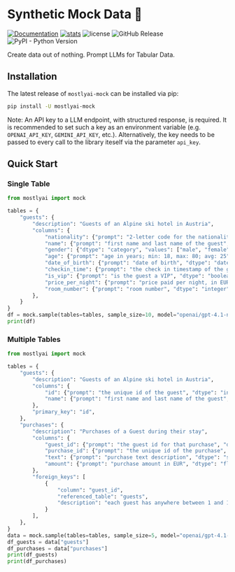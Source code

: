 # Synthetic Mock Data 🔮

[![Documentation](https://img.shields.io/badge/docs-latest-green)](https://mostly-ai.github.io/mostlyai-mock/) [![stats](https://pepy.tech/badge/mostlyai-mock)](https://pypi.org/project/mostlyai-mock/) ![license](https://img.shields.io/github/license/mostly-ai/mostlyai-mock) ![GitHub Release](https://img.shields.io/github/v/release/mostly-ai/mostlyai-mock) ![PyPI - Python Version](https://img.shields.io/pypi/pyversions/mostlyai-mock)

Create data out of nothing. Prompt LLMs for Tabular Data.

## Installation

The latest release of `mostlyai-mock` can be installed via pip:

```bash
pip install -U mostlyai-mock
```

Note: An API key to a LLM endpoint, with structured response, is required. It is recommended to set such a key as an environment variable (e.g. `OPENAI_API_KEY`, `GEMINI_API_KEY`, etc.). Alternatively, the key needs to be passed to every call to the library iteself via the parameter `api_key`.

## Quick Start

### Single Table

```python
from mostlyai import mock

tables = {
    "guests": {
        "description": "Guests of an Alpine ski hotel in Austria",
        "columns": {
            "nationality": {"prompt": "2-letter code for the nationality", "dtype": "string"},
            "name": {"prompt": "first name and last name of the guest", "dtype": "string"},
            "gender": {"dtype": "category", "values": ["male", "female"]},
            "age": {"prompt": "age in years; min: 18, max: 80; avg: 25", "dtype": "integer"},
            "date_of_birth": {"prompt": "date of birth", "dtype": "date"},
            "checkin_time": {"prompt": "the check in timestamp of the guest; may 2025", "dtype": "datetime"},
            "is_vip": {"prompt": "is the guest a VIP", "dtype": "boolean"},
            "price_per_night": {"prompt": "price paid per night, in EUR", "dtype": "float"},
            "room_number": {"prompt": "room number", "dtype": "integer", "values": [101, 102, 103, 201, 202, 203, 204]}
        },
    }
}
df = mock.sample(tables=tables, sample_size=10, model="openai/gpt-4.1-nano")
print(df)
```

### Multiple Tables

```python
from mostlyai import mock

tables = {
    "guests": {
        "description": "Guests of an Alpine ski hotel in Austria",
        "columns": {
            "id": {"prompt": "the unique id of the guest", "dtype": "integer"},
            "name": {"prompt": "first name and last name of the guest", "dtype": "string"},
        },
        "primary_key": "id",
    },
    "purchases": {
        "description": "Purchases of a Guest during their stay",
        "columns": {
            "guest_id": {"prompt": "the guest id for that purchase", "dtype": "integer"},
            "purchase_id": {"prompt": "the unique id of the purchase", "dtype": "string"},
            "text": {"prompt": "purchase text description", "dtype": "string"},
            "amount": {"prompt": "purchase amount in EUR", "dtype": "float"},
        },
        "foreign_keys": [
            {
                "column": "guest_id",
                "referenced_table": "guests",
                "description": "each guest has anywhere between 1 and 10 purchases",
            }
        ],
    },
}
data = mock.sample(tables=tables, sample_size=5, model="openai/gpt-4.1-nano")
df_guests = data["guests"]
df_purchases = data["purchases"]
print(df_guests)
print(df_purchases)
```
